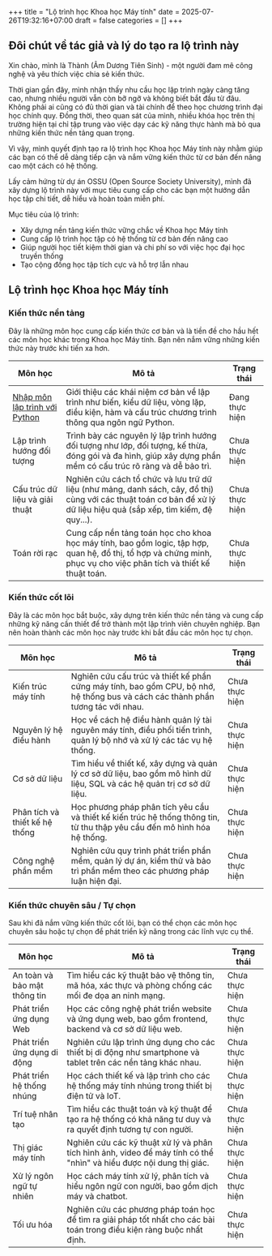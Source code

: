 +++
title = "Lộ trình học Khoa học Máy tính"
date = 2025-07-26T19:32:16+07:00
draft = false
categories = []
+++

## Đôi chút về tác giả và lý do tạo ra lộ trình này
Xin chào, mình là Thành (Âm Dương Tiên Sinh) - một người đam mê công nghệ và yêu thích việc chia sẻ kiến thức.

Thời gian gần đây, mình nhận thấy nhu cầu học lập trình ngày càng tăng cao, nhưng nhiều người vẫn còn bỡ ngỡ và không biết bắt đầu từ đâu. Không phải ai cũng có đủ thời gian và tài chính để theo học chương trình đại học chính quy. Đồng thời, theo quan sát của mình, nhiều khóa học trên thị trường hiện tại chỉ tập trung vào việc dạy các kỹ năng thực hành mà bỏ qua những kiến thức nền tảng quan trọng.

Vì vậy, mình quyết định tạo ra lộ trình học Khoa học Máy tính này nhằm giúp các bạn có thể dễ dàng tiếp cận và nắm vững kiến thức từ cơ bản đến nâng cao một cách có hệ thống.

Lấy cảm hứng từ dự án OSSU (Open Source Society University), mình đã xây dựng lộ trình này với mục tiêu cung cấp cho các bạn một hướng dẫn học tập chi tiết, dễ hiểu và hoàn toàn miễn phí.

Mục tiêu của lộ trình:
- Xây dựng nền tảng kiến thức vững chắc về Khoa học Máy tính
- Cung cấp lộ trình học tập có hệ thống từ cơ bản đến nâng cao
- Giúp người học tiết kiệm thời gian và chi phí so với việc học đại học truyền thống
- Tạo cộng đồng học tập tích cực và hỗ trợ lẫn nhau

## Lộ trình học Khoa học Máy tính
### Kiến thức nền tảng

Đây là những môn học cung cấp kiến thức cơ bản và là tiền đề cho hầu hết các môn học khác trong Khoa học Máy tính. Bạn nên nắm vững những kiến thức này trước khi tiến xa hơn.

| Môn học | Mô tả | Trạng thái |
|---|---|---|
| [Nhập môn lập trình với Python](/categories/nhập-môn-lập-trình-với-python) | Giới thiệu các khái niệm cơ bản về lập trình như biến, kiểu dữ liệu, vòng lặp, điều kiện, hàm và cấu trúc chương trình thông qua ngôn ngữ Python. | Đang thực hiện |
| Lập trình hướng đối tượng | Trình bày các nguyên lý lập trình hướng đối tượng như lớp, đối tượng, kế thừa, đóng gói và đa hình, giúp xây dựng phần mềm có cấu trúc rõ ràng và dễ bảo trì. | Chưa thực hiện |hiện
| Cấu trúc dữ liệu và giải thuật |  Nghiên cứu cách tổ chức và lưu trữ dữ liệu (như mảng, danh sách, cây, đồ thị) cùng với các thuật toán cơ bản để xử lý dữ liệu hiệu quả (sắp xếp, tìm kiếm, đệ quy...). | Chưa thực hiện |                                                                                                                                                        |
| Toán rời rạc | Cung cấp nền tảng toán học cho khoa học máy tính, bao gồm logic, tập hợp, quan hệ, đồ thị, tổ hợp và chứng minh, phục vụ cho việc phân tích và thiết kế thuật toán.| Chưa thực hiện |

### Kiến thức cốt lõi

Đây là các môn học bắt buộc, xây dựng trên kiến thức nền tảng và cung cấp những kỹ năng cần thiết để trở thành một lập trình viên chuyên nghiệp. Bạn nên hoàn thành các môn học này trước khi bắt đầu các môn học tự chọn.

| Môn học | Mô tả | Trạng thái |
|---|---|---|
| Kiến trúc máy tính |  Nghiên cứu cấu trúc và thiết kế phần cứng máy tính, bao gồm CPU, bộ nhớ, hệ thống bus và cách các thành phần tương tác với nhau. | Chưa thực hiện |
| Nguyên lý hệ điều hành | Học về cách hệ điều hành quản lý tài nguyên máy tính, điều phối tiến trình, quản lý bộ nhớ và xử lý các tác vụ hệ thống. | Chưa thực hiện |
| Cơ sở dữ liệu | Tìm hiểu về thiết kế, xây dựng và quản lý cơ sở dữ liệu, bao gồm mô hình dữ liệu, SQL và các hệ quản trị cơ sở dữ liệu. | Chưa thực hiện |
| Phân tích và thiết kế hệ thống | Học phương pháp phân tích yêu cầu và thiết kế kiến trúc hệ thống thông tin, từ thu thập yêu cầu đến mô hình hóa hệ thống. | Chưa thực hiện |
| Công nghệ phần mềm | Nghiên cứu quy trình phát triển phần mềm, quản lý dự án, kiểm thử và bảo trì phần mềm theo các phương pháp luận hiện đại. | Chưa thực hiện |

### Kiến thức chuyên sâu / Tự chọn

Sau khi đã nắm vững kiến thức cốt lõi, bạn có thể chọn các môn học chuyên sâu hoặc tự chọn để phát triển kỹ năng trong các lĩnh vực cụ thể.

| Môn học | Mô tả | Trạng thái |
|---|---|---|
| An toàn và bảo mật thông tin | Tìm hiểu các kỹ thuật bảo vệ thông tin, mã hóa, xác thực và phòng chống các mối đe dọa an ninh mạng. | Chưa thực hiện |
| Phát triển ứng dụng Web | Học các công nghệ phát triển website và ứng dụng web, bao gồm frontend, backend và cơ sở dữ liệu web. | Chưa thực hiện |
| Phát triển ứng dụng di động | Nghiên cứu lập trình ứng dụng cho các thiết bị di động như smartphone và tablet trên các nền tảng khác nhau. | Chưa thực hiện |
| Phát triển hệ thống nhúng |  Học cách thiết kế và lập trình cho các hệ thống máy tính nhúng trong thiết bị điện tử và IoT. | Chưa thực hiện |
| Trí tuệ nhân tạo | Tìm hiểu các thuật toán và kỹ thuật để tạo ra hệ thống có khả năng tư duy và ra quyết định tương tự con người. | Chưa thực hiện |
| Thị giác máy tính | Nghiên cứu các kỹ thuật xử lý và phân tích hình ảnh, video để máy tính có thể "nhìn" và hiểu được nội dung thị giác. | Chưa thực hiện |
| Xử lý ngôn ngữ tự nhiên | Học cách máy tính xử lý, phân tích và hiểu ngôn ngữ con người, bao gồm dịch máy và chatbot. | Chưa thực hiện |
| Tối ưu hóa | Nghiên cứu các phương pháp toán học để tìm ra giải pháp tốt nhất cho các bài toán trong điều kiện ràng buộc nhất định. | Chưa thực hiện |
